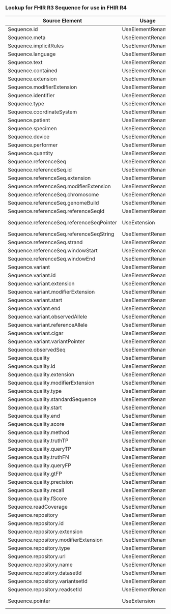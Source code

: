 ### Lookup for FHIR R3 Sequence for use in FHIR R4

| Source Element | Usage | Target |
| -------------- | ----- | ------ |
| Sequence.id | UseElementRenamed | MolecularSequence.id |
| Sequence.meta | UseElementRenamed | MolecularSequence.meta |
| Sequence.implicitRules | UseElementRenamed | MolecularSequence.implicitRules |
| Sequence.language | UseElementRenamed | MolecularSequence.language |
| Sequence.text | UseElementRenamed | MolecularSequence.text |
| Sequence.contained | UseElementRenamed | MolecularSequence.contained |
| Sequence.extension | UseElementRenamed | MolecularSequence.extension |
| Sequence.modifierExtension | UseElementRenamed | MolecularSequence.modifierExtension |
| Sequence.identifier | UseElementRenamed | MolecularSequence.identifier |
| Sequence.type | UseElementRenamed | MolecularSequence.type |
| Sequence.coordinateSystem | UseElementRenamed | MolecularSequence.coordinateSystem |
| Sequence.patient | UseElementRenamed | MolecularSequence.patient |
| Sequence.specimen | UseElementRenamed | MolecularSequence.specimen |
| Sequence.device | UseElementRenamed | MolecularSequence.device |
| Sequence.performer | UseElementRenamed | MolecularSequence.performer |
| Sequence.quantity | UseElementRenamed | MolecularSequence.quantity |
| Sequence.referenceSeq | UseElementRenamed | MolecularSequence.referenceSeq |
| Sequence.referenceSeq.id | UseElementRenamed | MolecularSequence.referenceSeq.id |
| Sequence.referenceSeq.extension | UseElementRenamed | MolecularSequence.referenceSeq.extension |
| Sequence.referenceSeq.modifierExtension | UseElementRenamed | MolecularSequence.referenceSeq.modifierExtension |
| Sequence.referenceSeq.chromosome | UseElementRenamed | MolecularSequence.referenceSeq.chromosome |
| Sequence.referenceSeq.genomeBuild | UseElementRenamed | MolecularSequence.referenceSeq.genomeBuild |
| Sequence.referenceSeq.referenceSeqId | UseElementRenamed | MolecularSequence.referenceSeq.referenceSeqId |
| Sequence.referenceSeq.referenceSeqPointer | UseExtension | http://hl7.org/fhir/3.0/StructureDefinition/extension-Sequence.referenceSeq.referenceSeqPointer |
| Sequence.referenceSeq.referenceSeqString | UseElementRenamed | MolecularSequence.referenceSeq.referenceSeqString |
| Sequence.referenceSeq.strand | UseElementRenamed | MolecularSequence.referenceSeq.strand |
| Sequence.referenceSeq.windowStart | UseElementRenamed | MolecularSequence.referenceSeq.windowStart |
| Sequence.referenceSeq.windowEnd | UseElementRenamed | MolecularSequence.referenceSeq.windowEnd |
| Sequence.variant | UseElementRenamed | MolecularSequence.variant |
| Sequence.variant.id | UseElementRenamed | MolecularSequence.variant.id |
| Sequence.variant.extension | UseElementRenamed | MolecularSequence.variant.extension |
| Sequence.variant.modifierExtension | UseElementRenamed | MolecularSequence.variant.modifierExtension |
| Sequence.variant.start | UseElementRenamed | MolecularSequence.variant.start |
| Sequence.variant.end | UseElementRenamed | MolecularSequence.variant.end |
| Sequence.variant.observedAllele | UseElementRenamed | MolecularSequence.variant.observedAllele |
| Sequence.variant.referenceAllele | UseElementRenamed | MolecularSequence.variant.referenceAllele |
| Sequence.variant.cigar | UseElementRenamed | MolecularSequence.variant.cigar |
| Sequence.variant.variantPointer | UseElementRenamed | MolecularSequence.variant.variantPointer |
| Sequence.observedSeq | UseElementRenamed | MolecularSequence.observedSeq |
| Sequence.quality | UseElementRenamed | MolecularSequence.quality |
| Sequence.quality.id | UseElementRenamed | MolecularSequence.quality.id |
| Sequence.quality.extension | UseElementRenamed | MolecularSequence.quality.extension |
| Sequence.quality.modifierExtension | UseElementRenamed | MolecularSequence.quality.modifierExtension |
| Sequence.quality.type | UseElementRenamed | MolecularSequence.quality.type |
| Sequence.quality.standardSequence | UseElementRenamed | MolecularSequence.quality.standardSequence |
| Sequence.quality.start | UseElementRenamed | MolecularSequence.quality.start |
| Sequence.quality.end | UseElementRenamed | MolecularSequence.quality.end |
| Sequence.quality.score | UseElementRenamed | MolecularSequence.quality.score |
| Sequence.quality.method | UseElementRenamed | MolecularSequence.quality.method |
| Sequence.quality.truthTP | UseElementRenamed | MolecularSequence.quality.truthTP |
| Sequence.quality.queryTP | UseElementRenamed | MolecularSequence.quality.queryTP |
| Sequence.quality.truthFN | UseElementRenamed | MolecularSequence.quality.truthFN |
| Sequence.quality.queryFP | UseElementRenamed | MolecularSequence.quality.queryFP |
| Sequence.quality.gtFP | UseElementRenamed | MolecularSequence.quality.gtFP |
| Sequence.quality.precision | UseElementRenamed | MolecularSequence.quality.precision |
| Sequence.quality.recall | UseElementRenamed | MolecularSequence.quality.recall |
| Sequence.quality.fScore | UseElementRenamed | MolecularSequence.quality.fScore |
| Sequence.readCoverage | UseElementRenamed | MolecularSequence.readCoverage |
| Sequence.repository | UseElementRenamed | MolecularSequence.repository |
| Sequence.repository.id | UseElementRenamed | MolecularSequence.repository.id |
| Sequence.repository.extension | UseElementRenamed | MolecularSequence.repository.extension |
| Sequence.repository.modifierExtension | UseElementRenamed | MolecularSequence.repository.modifierExtension |
| Sequence.repository.type | UseElementRenamed | MolecularSequence.repository.type |
| Sequence.repository.url | UseElementRenamed | MolecularSequence.repository.url |
| Sequence.repository.name | UseElementRenamed | MolecularSequence.repository.name |
| Sequence.repository.datasetId | UseElementRenamed | MolecularSequence.repository.datasetId |
| Sequence.repository.variantsetId | UseElementRenamed | MolecularSequence.repository.variantsetId |
| Sequence.repository.readsetId | UseElementRenamed | MolecularSequence.repository.readsetId |
| Sequence.pointer | UseExtension | http://hl7.org/fhir/3.0/StructureDefinition/extension-Sequence.pointer |

